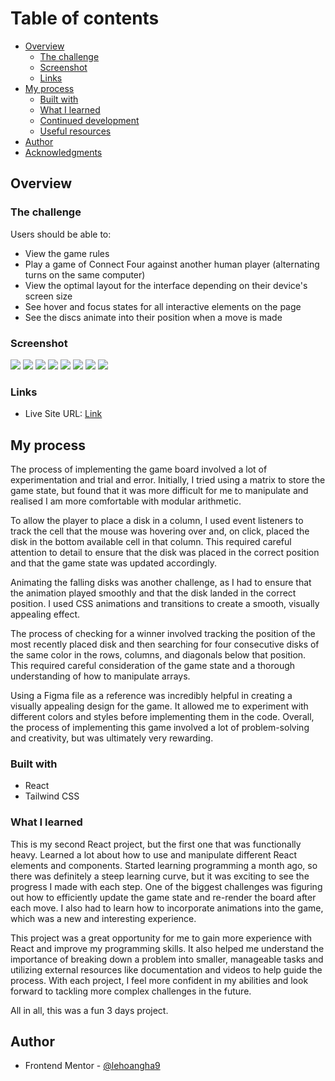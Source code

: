 # Table of contents

- [Overview](#overview)
  - [The challenge](#the-challenge)
  - [Screenshot](#screenshot)
  - [Links](#links)
- [My process](#my-process)
  - [Built with](#built-with)
  - [What I learned](#what-i-learned)
  - [Continued development](#continued-development)
  - [Useful resources](#useful-resources)
- [Author](#author)
- [Acknowledgments](#acknowledgments)

## Overview

### The challenge

Users should be able to:

- View the game rules
- Play a game of Connect Four against another human player (alternating turns on the same computer)
- View the optimal layout for the interface depending on their device's screen size
- See hover and focus states for all interactive elements on the page
- See the discs animate into their position when a move is made

### Screenshot

![](./screenshots/initially.jpg)
![](./screenshots/during-game.jpg)
![](./screenshots/win.jpg)
![](./screenshots/pausemenu.jpg)
![](./screenshots/mainmenu.jpg)
![](./screenshots/rules.jpg)
![](./screenshots/phone.jpg)
![](./screenshots/tablet.jpg)

### Links

- Live Site URL: [Link](https://lehoanghai9.github.io/connectfour/)

## My process

The process of implementing the game board involved a lot of experimentation and trial and error. Initially, I tried using a matrix to store the game state, but found that it was more difficult for me to manipulate and realised I am more comfortable with modular arithmetic.

To allow the player to place a disk in a column, I used event listeners to track the cell that the mouse was hovering over and, on click, placed the disk in the bottom available cell in that column. This required careful attention to detail to ensure that the disk was placed in the correct position and that the game state was updated accordingly.

Animating the falling disks was another challenge, as I had to ensure that the animation played smoothly and that the disk landed in the correct position. I used CSS animations and transitions to create a smooth, visually appealing effect.

The process of checking for a winner involved tracking the position of the most recently placed disk and then searching for four consecutive disks of the same color in the rows, columns, and diagonals below that position. This required careful consideration of the game state and a thorough understanding of how to manipulate arrays.

Using a Figma file as a reference was incredibly helpful in creating a visually appealing design for the game. It allowed me to experiment with different colors and styles before implementing them in the code. Overall, the process of implementing this game involved a lot of problem-solving and creativity, but was ultimately very rewarding.


### Built with

- React
- Tailwind CSS

### What I learned

This is my second React project, but the first one that was functionally heavy. Learned a lot about how to use and manipulate different React elements and components. Started learning programming a month ago, so there was definitely a steep learning curve, but it was exciting to see the progress I made with each step. One of the biggest challenges was figuring out how to efficiently update the game state and re-render the board after each move. I also had to learn how to incorporate animations into the game, which was a new and interesting experience.

This project was a great opportunity for me to gain more experience with React and improve my programming skills. It also helped me understand the importance of breaking down a problem into smaller, manageable tasks and utilizing external resources like documentation and videos to help guide the process. With each project, I feel more confident in my abilities and look forward to tackling more complex challenges in the future.

All in all, this was a fun 3 days project.

## Author

- Frontend Mentor - [@lehoangha9](https://www.frontendmentor.io/profile/lehoanghai9)

